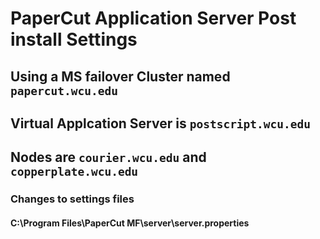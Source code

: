 # PaperCut Application Server Post install Settings
## Using a MS failover Cluster named `papercut.wcu.edu`
## Virtual Applcation Server is `postscript.wcu.edu`
## Nodes are `courier.wcu.edu` and `copperplate.wcu.edu`

### Changes to settings files

#### C:\Program Files\PaperCut MF\server\server.properties
